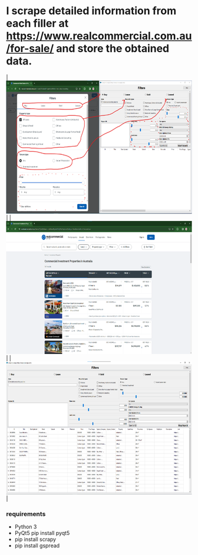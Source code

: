 # I scrape detailed information from each filler at https://www.realcommercial.com.au/for-sale/ and store the obtained data.

| <img src="./figures/a.png"  height=360 width=800> |
| <img src="./figures/b.png"  height=360 width=800> |
| <img src="./figures/c.png"  height=360 width=800> |

### requirements
 - Python 3
 - PyQt5
    pip install pyqt5
 - pip install scrapy
 - pip install gspread
 